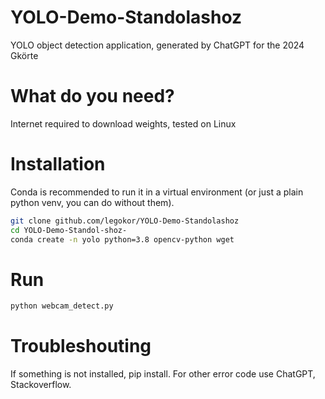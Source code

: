# YOLO-Demo-Standolashoz
YOLO object detection application, generated by ChatGPT for the 2024 Gkörte

# What do you need?

Internet required to download weights, tested on Linux

# Installation

Conda is recommended to run it in a virtual environment (or just a plain python venv, you can do without them).

```bash
git clone github.com/legokor/YOLO-Demo-Standolashoz
cd YOLO-Demo-Standol-shoz-
conda create -n yolo python=3.8 opencv-python wget
```

# Run

```bash
python webcam_detect.py
```

# Troubleshouting

If something is not installed, pip install. For other error code use ChatGPT, Stackoverflow.
